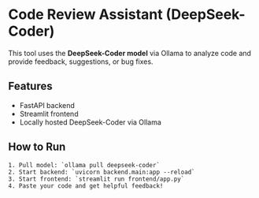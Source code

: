 # Code Review Assistant (DeepSeek-Coder)

This tool uses the **DeepSeek-Coder model** via Ollama to analyze code and provide feedback, suggestions, or bug fixes.

## Features
- FastAPI backend
- Streamlit frontend
- Locally hosted DeepSeek-Coder via Ollama

## How to Run
    1. Pull model: `ollama pull deepseek-coder`
    2. Start backend: `uvicorn backend.main:app --reload`
    3. Start frontend: `streamlit run frontend/app.py`
    4. Paste your code and get helpful feedback!
